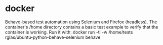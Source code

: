 # docker
Behave-based test automation using Selenium and Firefox (headless).
The container's /home directory contains a basic test example to verify that the container is working.
Run it with:
    docker run -ti -w /home/tests rglas/ubuntu-python-behave-selenium behave
